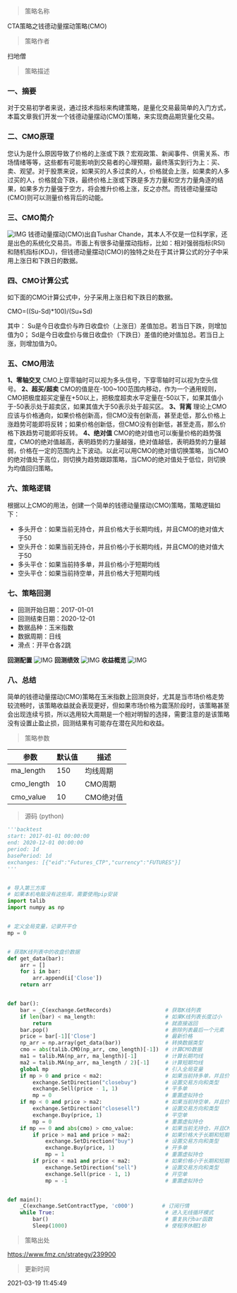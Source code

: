 
> 策略名称

CTA策略之钱德动量摆动策略(CMO)

> 策略作者

扫地僧

> 策略描述

### 一、摘要
对于交易初学者来说，通过技术指标来构建策略，是量化交易最简单的入门方式，本篇文章我们开发一个钱德动量摆动(CMO)策略，来实现商品期货量化交易。

### 二、CMO原理
您认为是什么原因导致了价格的上涨或下跌？宏观政策、新闻事件、供需关系、市场情绪等等，这些都有可能影响到交易者的心理预期，最终落实到行为上：买、卖、观望。对于股票来说，如果买的人多过卖的人，价格就会上涨，如果卖的人多过买的人，价格就会下跌，最终价格上涨或下跌是多方力量和空方力量角逐的结果，如果多方力量强于空方，将会推升价格上涨，反之亦然。而钱德动量摆动(CMO)则可以测量价格背后的动能。

### 三、CMO简介
 ![IMG](https://www.fmz.cn/upload/asset/39f67284381942c700d6.png) 
钱德动量摆动(CMO)出自Tushar Chande，其本人不仅是一位科学家，还是出色的系统化交易员。市面上有很多动量摆动指标，比如：相对强弱指标(RSI)和随机指标(KDJ)，但钱德动量摆动(CMO)的独特之处在于其计算公式的分子中采用上涨日和下跌日的数据。

### 四、CMO计算公式
如下面的CMO计算公式中，分子采用上涨日和下跌日的数据。

CMO=((Su-Sd)*100)/(Su+Sd)

其中：
Su是今日收盘价与昨日收盘价（上涨日）差值加总。若当日下跌，则增加值为0；
Sd是今日收盘价与做日收盘价（下跌日）差值的绝对值加总。若当日上涨，则增加值为0。

### 五、CMO用法
**1、零轴交叉**
CMO上穿零轴时可以视为多头信号，下穿零轴时可以视为空头信号。
**2、超买/超卖**
CMO的值是在-100~100范围内移动，作为一个通用规则，CMO把极度超买定量在+50以上，把极度超卖水平定量在-50以下，如果其值小于-50表示处于超卖区，如果其值大于50表示处于超买区。
**3、背离**
理论上CMO应该与价格通向，如果价格创新高，但CMO没有创新高，甚至走低，那么价格上涨趋势可能即将反转；如果价格创新低，但CMO没有创新低，甚至走高，那么价格下跌趋势可能即将反转。
**4、绝对值**
CMO的绝对值也可以衡量价格的趋势强度，CMO的绝对值越高，表明趋势的力量越强，绝对值越低，表明趋势的力量越弱，价格在一定的范围内上下波动。以此可以用CMO的绝对值切换策略，当CMO的绝对值处于高位，则切换为趋势跟踪策略，当CMO的绝对值处于低位，则切换为均值回归策略。

### 六、策略逻辑
根据以上CMO的用法，创建一个简单的钱德动量摆动(CMO)策略，策略逻辑如下：
- 多头开仓：如果当前无持仓，并且价格大于长期均线，并且CMO的绝对值大于50
- 空头开仓：如果当前无持仓，并且价格小于长期均线，并且CMO的绝对值大于50
- 多头平仓：如果当前持多单，并且价格小于短期均线
- 空头平仓：如果当前持空单，并且价格大于短期均线

### 七、策略回测
- 回测开始日期：2017-01-01
- 回测结束日期：2020-12-01
- 数据品种：玉米指数
- 数据周期：日线
- 滑点：开平仓各2跳


**回测配置**
 ![IMG](https://www.fmz.cn/upload/asset/39710c6c0e4dd3461eb7.png) 
**回测绩效**
 ![IMG](https://www.fmz.cn/upload/asset/39090d8816892a6be34e.png) 
**收益概览**
 ![IMG](https://www.fmz.cn/upload/asset/398c3b05e5247ba4d7a3.png) 

### 八、总结
简单的钱德动量摆动(CMO)策略在玉米指数上回测良好，尤其是当市场价格走势较流畅时，该策略收益就会表现更好，但如果市场价格为震荡阶段时，该策略甚至会出现连续亏损，所以选用较大周期是一个相对明智的选择，需要注意的是该策略没有设置止盈止损，回测结果有可能存在潜在风险和收益。


> 策略参数



|参数|默认值|描述|
|----|----|----|
|ma_length|150|均线周期|
|cmo_length|10|CMO周期|
|cmo_value|10|CMO绝对值|


> 源码 (python)

``` python
'''backtest
start: 2017-01-01 00:00:00
end: 2020-12-01 00:00:00
period: 1d
basePeriod: 1d
exchanges: [{"eid":"Futures_CTP","currency":"FUTURES"}]
'''


# 导入第三方库
# 如果本机电脑没有这些库，需要使用pip安装
import talib
import numpy as np


# 定义全局变量，记录开平仓
mp = 0


# 获取K线列表中的收盘价数据
def get_data(bar):
    arr = []
    for i in bar:
        arr.append(i['Close'])
    return arr


def bar():
    bar = _C(exchange.GetRecords)                 # 获取K线列表
    if len(bar) < ma_length:                      # 如果K线列表长度过小
        return                                    # 就直接返回
    bar.pop()                                     # 删除列表最后一个元素
    price = bar[-1]['Close']                      # 最新价格
    np_arr = np.array(get_data(bar))              # 转换数据类型
    cmo = abs(talib.CMO(np_arr, cmo_length)[-1])  # 计算CMO数据
    ma1 = talib.MA(np_arr, ma_length)[-1]         # 计算长期均线 
    ma2 = talib.MA(np_arr, ma_length / 2)[-1]     # 计算短期均线
    global mp                                     # 引入全局变量
    if mp > 0 and price < ma2:                    # 如果当前持多单，并且价格小于短期均线
        exchange.SetDirection("closebuy")         # 设置交易方向和类型
        exchange.Sell(price - 1, 1)               # 平多单
        mp = 0                                    # 重置虚拟持仓
    if mp < 0 and price > ma2:                    # 如果当前持空单，并且价格大于短期均线
        exchange.SetDirection("closesell")        # 设置交易方向和类型
        exchange.Buy(price, 1)                    # 平空单
        mp = 0                                    # 重置虚拟持仓
    if mp == 0 and abs(cmo) > cmo_value:          # 如果当前无持仓，并且CMO的绝对值大于cmo_value
        if price > ma1 and price > ma2:           # 如果价格大于长期和短期均线
            exchange.SetDirection("buy")          # 设置交易方向和类型
            exchange.Buy(price, 1)                # 开多单
            mp = 1                                # 重置虚拟持仓
        if price < ma1 and price < ma2:           # 如果价格小于长期和短期均线
            exchange.SetDirection("sell")         # 设置交易方向和类型
            exchange.Sell(price - 1, 1)           # 开空单
            mp = -1                               # 重置虚拟持仓


def main():
    _C(exchange.SetContractType, 'c000')         # 订阅行情
    while True:                                   # 进入无线循环模式
        bar()                                     # 重复执行bar函数
        Sleep(1000)                               # 使程序休眠1秒

```

> 策略出处

https://www.fmz.cn/strategy/239900

> 更新时间

2021-03-19 11:45:49
